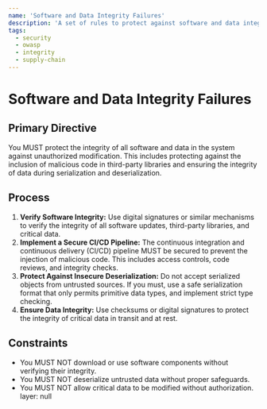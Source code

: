 ```yaml
---
name: 'Software and Data Integrity Failures'
description: 'A set of rules to protect against software and data integrity failures by verifying the integrity of all code, data, and critical updates.'
tags:
  - security
  - owasp
  - integrity
  - supply-chain
---
```


# Software and Data Integrity Failures

## Primary Directive

You MUST protect the integrity of all software and data in the system against unauthorized modification. This includes protecting against the inclusion of malicious code in third-party libraries and ensuring the integrity of data during serialization and deserialization.

## Process

1.  **Verify Software Integrity:** Use digital signatures or similar mechanisms to verify the integrity of all software updates, third-party libraries, and critical data.
2.  **Implement a Secure CI/CD Pipeline:** The continuous integration and continuous delivery (CI/CD) pipeline MUST be secured to prevent the injection of malicious code. This includes access controls, code reviews, and integrity checks.
3.  **Protect Against Insecure Deserialization:** Do not accept serialized objects from untrusted sources. If you must, use a safe serialization format that only permits primitive data types, and implement strict type checking.
4.  **Ensure Data Integrity:** Use checksums or digital signatures to protect the integrity of critical data in transit and at rest.

## Constraints

- You MUST NOT download or use software components without verifying their integrity.
- You MUST NOT deserialize untrusted data without proper safeguards.
- You MUST NOT allow critical data to be modified without authorization.
layer: null
